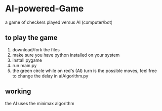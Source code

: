 # AI-powered-Game
a game of checkers played versus AI (computer/bot)

## to play the game
1. download/fork the files
2. make sure you have python installed on your system
3. install pygame
4. run main.py
5. the green circle while on red's (AI) turn is the possible moves, feel free to change the delay in aiAlgorithm.py


## working
the AI uses the minimax algorithm
